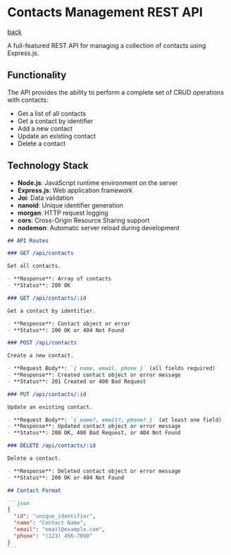 # Contacts Management REST API

[back](./README.md)

A full-featured REST API for managing a collection of contacts using Express.js.

## Functionality

The API provides the ability to perform a complete set of CRUD operations with contacts:

- Get a list of all contacts
- Get a contact by identifier
- Add a new contact
- Update an existing contact
- Delete a contact

## Technology Stack

- **Node.js**: JavaScript runtime environment on the server
- **Express.js**: Web application framework
- **Joi**: Data validation
- **nanoid**: Unique identifier generation
- **morgan**: HTTP request logging
- **cors**: Cross-Origin Resource Sharing support
- **nodemon**: Automatic server reload during development

````md
## API Routes

### GET /api/contacts

Get all contacts.

- **Response**: Array of contacts
- **Status**: 200 OK

### GET /api/contacts/:id

Get a contact by identifier.

- **Response**: Contact object or error
- **Status**: 200 OK or 404 Not Found

### POST /api/contacts

Create a new contact.

- **Request Body**: `{ name, email, phone }` (all fields required)
- **Response**: Created contact object or error message
- **Status**: 201 Created or 400 Bad Request

### PUT /api/contacts/:id

Update an existing contact.

- **Request Body**: `{ name?, email?, phone? }` (at least one field)
- **Response**: Updated contact object or error message
- **Status**: 200 OK, 400 Bad Request, or 404 Not Found

### DELETE /api/contacts/:id

Delete a contact.

- **Response**: Deleted contact object or error message
- **Status**: 200 OK or 404 Not Found

## Contact Format

```json
{
  "id": "unique_identifier",
  "name": "Contact Name",
  "email": "email@example.com",
  "phone": "(123) 456-7890"
}
```
````

